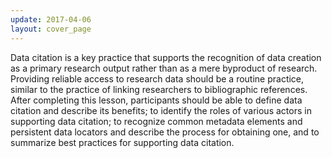 ```yaml
---
update: 2017-04-06
layout: cover_page
---
```



Data citation is a key practice that supports the recognition of data creation as a primary research output rather than as a mere byproduct of research. Providing reliable access to research data should be a routine practice, similar to the practice of linking researchers to bibliographic references. After completing this lesson, participants should be able to define data citation and describe its benefits; to identify the roles of various actors in supporting data citation; to recognize common metadata elements and persistent data locators and describe the process for obtaining one, and to summarize best practices for supporting data citation. 
